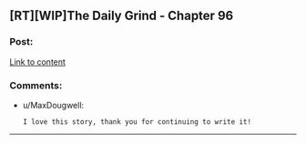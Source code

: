 ## [RT][WIP]The Daily Grind - Chapter 96

### Post:

[Link to content](https://www.royalroad.com/fiction/15925/the-daily-grind/chapter/479972/chapter-096)

### Comments:

- u/MaxDougwell:
  ```
  I love this story, thank you for continuing to write it!
  ```

---


